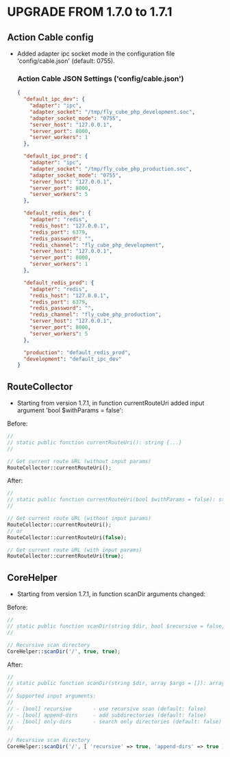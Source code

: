 UPGRADE FROM 1.7.0 to 1.7.1
=================================

Action Cable config
-------------------

* Added adapter ipc socket mode in the configuration file 'config/cable.json' (default: 0755).

  ### Action Cable JSON Settings ('config/cable.json')

  ```json
  {
    "default_ipc_dev": {
      "adapter": "ipc",
      "adapter_socket": "/tmp/fly_cube_php_development.soc",
      "adapter_socket_mode": "0755",
      "server_host": "127.0.0.1",
      "server_port": 8000,
      "server_workers": 1
    },

    "default_ipc_prod": {
      "adapter": "ipc",
      "adapter_socket": "/tmp/fly_cube_php_production.soc",
      "adapter_socket_mode": "0755",
      "server_host": "127.0.0.1",
      "server_port": 8000,
      "server_workers": 5
    },

    "default_redis_dev": {
      "adapter": "redis",
      "redis_host": "127.0.0.1",
      "redis_port": 6379,
      "redis_password": "",
      "redis_channel": "fly_cube_php_development",
      "server_host": "127.0.0.1",
      "server_port": 8000,
      "server_workers": 1
    },

    "default_redis_prod": {
      "adapter": "redis",
      "redis_host": "127.0.0.1",
      "redis_port": 6379,
      "redis_password": "",
      "redis_channel": "fly_cube_php_production",
      "server_host": "127.0.0.1",
      "server_port": 8000,
      "server_workers": 5
    },

    "production": "default_redis_prod",
    "development": "default_ipc_dev"
  }
  ```

RouteCollector
--------------

* Starting from version 1.7.1, in function currentRouteUri added input argument 'bool $withParams = false':

Before:
 ```php
 // 
 // static public function currentRouteUri(): string {...}
 // 

 // Get current route URL (without input params)
 RouteCollector::currentRouteUri();
 ```

After:
 ```php
 // 
 // static public function currentRouteUri(bool $withParams = false): string {...}
 // 

 // Get current route URL (without input params)
 RouteCollector::currentRouteUri();
 // or
 RouteCollector::currentRouteUri(false);
 
 // Get current route URL (with input params)
 RouteCollector::currentRouteUri(true);
 ```

CoreHelper
----------

* Starting from version 1.7.1, in function scanDir arguments changed:

Before:
 ```php
 // 
 // static public function scanDir(string $dir, bool $recursive = false, bool $appendDirs = false): array {...}
 // 

 // Recursive scan directory
 CoreHelper::scanDir('/', true, true);
 ```

After:
 ```php
 // 
 // static public function scanDir(string $dir, array $args = []): array {...}
 // 
 // Supported input arguments:
 // 
 // - [bool] recursive       - use recursive scan (default: false)
 // - [bool] append-dirs     - add subdirectories (default: false)
 // - [bool] only-dirs       - search only directories (default: false)
 //

 // Recursive scan directory
 CoreHelper::scanDir('/', [ 'recursive' => true, 'append-dirs' => true ]);
 ```
